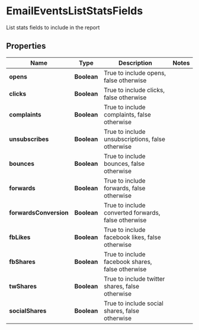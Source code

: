 

# EmailEventsListStatsFields

List stats fields to include in the report
## Properties

Name | Type | Description | Notes
------------ | ------------- | ------------- | -------------
**opens** | **Boolean** | True to include opens, false otherwise | 
**clicks** | **Boolean** | True to include clicks, false otherwise | 
**complaints** | **Boolean** | True to include complaints, false otherwise | 
**unsubscribes** | **Boolean** | True to include unsubscriptions, false otherwise | 
**bounces** | **Boolean** | True to include bounces, false otherwise | 
**forwards** | **Boolean** | True to include forwards, false otherwise | 
**forwardsConversion** | **Boolean** | True to include converted forwards, false otherwise | 
**fbLikes** | **Boolean** | True to include facebook likes, false otherwise | 
**fbShares** | **Boolean** | True to include facebook shares, false otherwise | 
**twShares** | **Boolean** | True to include twitter shares, false otherwise | 
**socialShares** | **Boolean** | True to include social shares, false otherwise | 



